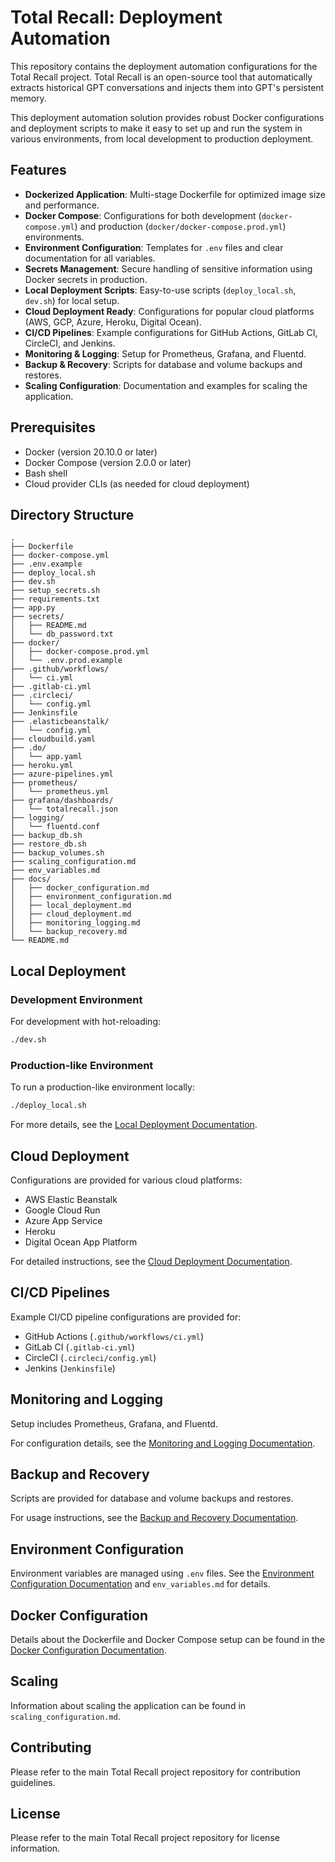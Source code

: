 # Total Recall: Deployment Automation

This repository contains the deployment automation configurations for the Total Recall project. Total Recall is an open-source tool that automatically extracts historical GPT conversations and injects them into GPT's persistent memory.

This deployment automation solution provides robust Docker configurations and deployment scripts to make it easy to set up and run the system in various environments, from local development to production deployment.

## Features

- **Dockerized Application**: Multi-stage Dockerfile for optimized image size and performance.
- **Docker Compose**: Configurations for both development (`docker-compose.yml`) and production (`docker/docker-compose.prod.yml`) environments.
- **Environment Configuration**: Templates for `.env` files and clear documentation for all variables.
- **Secrets Management**: Secure handling of sensitive information using Docker secrets in production.
- **Local Deployment Scripts**: Easy-to-use scripts (`deploy_local.sh`, `dev.sh`) for local setup.
- **Cloud Deployment Ready**: Configurations for popular cloud platforms (AWS, GCP, Azure, Heroku, Digital Ocean).
- **CI/CD Pipelines**: Example configurations for GitHub Actions, GitLab CI, CircleCI, and Jenkins.
- **Monitoring & Logging**: Setup for Prometheus, Grafana, and Fluentd.
- **Backup & Recovery**: Scripts for database and volume backups and restores.
- **Scaling Configuration**: Documentation and examples for scaling the application.

## Prerequisites

- Docker (version 20.10.0 or later)
- Docker Compose (version 2.0.0 or later)
- Bash shell
- Cloud provider CLIs (as needed for cloud deployment)

## Directory Structure

```
.
├── Dockerfile
├── docker-compose.yml
├── .env.example
├── deploy_local.sh
├── dev.sh
├── setup_secrets.sh
├── requirements.txt
├── app.py
├── secrets/
│   ├── README.md
│   └── db_password.txt
├── docker/
│   ├── docker-compose.prod.yml
│   └── .env.prod.example
├── .github/workflows/
│   └── ci.yml
├── .gitlab-ci.yml
├── .circleci/
│   └── config.yml
├── Jenkinsfile
├── .elasticbeanstalk/
│   └── config.yml
├── cloudbuild.yaml
├── .do/
│   └── app.yaml
├── heroku.yml
├── azure-pipelines.yml
├── prometheus/
│   └── prometheus.yml
├── grafana/dashboards/
│   └── totalrecall.json
├── logging/
│   └── fluentd.conf
├── backup_db.sh
├── restore_db.sh
├── backup_volumes.sh
├── scaling_configuration.md
├── env_variables.md
├── docs/
│   ├── docker_configuration.md
│   ├── environment_configuration.md
│   ├── local_deployment.md
│   ├── cloud_deployment.md
│   ├── monitoring_logging.md
│   └── backup_recovery.md
└── README.md
```

## Local Deployment

### Development Environment

For development with hot-reloading:

```bash
./dev.sh
```

### Production-like Environment

To run a production-like environment locally:

```bash
./deploy_local.sh
```

For more details, see the [Local Deployment Documentation](./docs/local_deployment.md).

## Cloud Deployment

Configurations are provided for various cloud platforms:

- AWS Elastic Beanstalk
- Google Cloud Run
- Azure App Service
- Heroku
- Digital Ocean App Platform

For detailed instructions, see the [Cloud Deployment Documentation](./docs/cloud_deployment.md).

## CI/CD Pipelines

Example CI/CD pipeline configurations are provided for:

- GitHub Actions (`.github/workflows/ci.yml`)
- GitLab CI (`.gitlab-ci.yml`)
- CircleCI (`.circleci/config.yml`)
- Jenkins (`Jenkinsfile`)

## Monitoring and Logging

Setup includes Prometheus, Grafana, and Fluentd.

For configuration details, see the [Monitoring and Logging Documentation](./docs/monitoring_logging.md).

## Backup and Recovery

Scripts are provided for database and volume backups and restores.

For usage instructions, see the [Backup and Recovery Documentation](./docs/backup_recovery.md).

## Environment Configuration

Environment variables are managed using `.env` files. See the [Environment Configuration Documentation](./docs/environment_configuration.md) and `env_variables.md` for details.

## Docker Configuration

Details about the Dockerfile and Docker Compose setup can be found in the [Docker Configuration Documentation](./docs/docker_configuration.md).

## Scaling

Information about scaling the application can be found in `scaling_configuration.md`.

## Contributing

Please refer to the main Total Recall project repository for contribution guidelines.

## License

Please refer to the main Total Recall project repository for license information.

